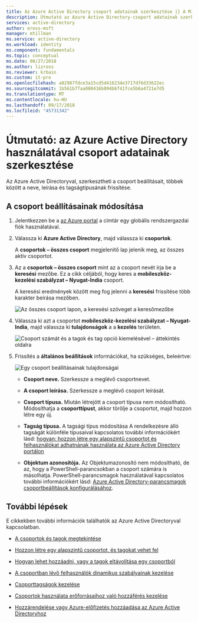 ```yaml
---
title: Az Azure Active Directory csoport adatainak szerkesztése |} A Microsoft Docs
description: Útmutató az Azure Active Directory-csoport adatainak szerkesztése.
services: active-directory
author: eross-msft
manager: mtillman
ms.service: active-directory
ms.workload: identity
ms.component: fundamentals
ms.topic: conceptual
ms.date: 08/27/2018
ms.author: lizross
ms.reviewer: krbain
ms.custom: it-pro
ms.openlocfilehash: a02987fdce3a15cd5d416234e3717df6d33622ec
ms.sourcegitcommit: 1b561b77aa080416b094b6f41fce5b6a4721e7d5
ms.translationtype: MT
ms.contentlocale: hu-HU
ms.lasthandoff: 09/17/2018
ms.locfileid: "45731342"
---
```

# <a name="how-to-edit-your-group-information-using-azure-active-directory"></a>Útmutató: az Azure Active Directory használatával csoport adatainak szerkesztése

Az Azure Active Directoryval, szerkesztheti a csoport beállításait, többek között a neve, leírása és tagságtípusának frissítése.

## <a name="to-edit-your-group-settings"></a>A csoport beállításainak módosítása
1. Jelentkezzen be a [az Azure portal](https://portal.azure.com) a címtár egy globális rendszergazdai fiók használatával.

2. Válassza ki **Azure Active Directory**, majd válassza ki **csoportok**.

    A **csoportok – összes csoport** megjelenítő lap jelenik meg, az összes aktív csoportot.

3. Az a **csoportok – összes csoport** mint az a csoport nevét írja be a **keresési** mezőbe. Ez a cikk céljából, hogy keres a **mobileszköz-kezelési szabályzat – Nyugat-India** csoport.

    A keresési eredmények között meg fog jelenni a **keresési** frissítése több karakter beírása mezőben.

    ![Az összes csoport lapon, a keresési szöveget a keresőmezőbe](media/active-directory-groups-settings-azure-portal/search-for-specific-group.png)

4. Válassza ki azt a csoportot **mobileszköz-kezelési szabályzat – Nyugat-India**, majd válassza ki **tulajdonságok** a a **kezelés** területen.

    ![Csoport számát és a tagok és tag opció kiemelésével – áttekintés oldalra](media/active-directory-groups-settings-azure-portal/group-overview-blade.png)

5. Frissítés a **általános beállítások** információkat, ha szükséges, beleértve:

    ![Egy csoport beállításainak tulajdonságai](media/active-directory-groups-settings-azure-portal/group-properties-settings.png)

    - **Csoport neve.** Szerkessze a meglévő csoportnevet.
    
    - **A csoport leírása.** Szerkessze a meglévő csoport leírását.

    - **Csoport típusa.** Miután létrejött a csoport típusa nem módosítható. Módosíthatja a **csoporttípust**, akkor törölje a csoportot, majd hozzon létre egy új.
    
    - **Tagság típusa.** A tagsági típus módosítása A rendelkezésre álló tagságát különféle típusaival kapcsolatos további információkért lásd: [hogyan: hozzon létre egy alapszintű csoportot és felhasználókat adhatnának használata az Azure Active Directory portálon](active-directory-groups-create-azure-portal.md)
    
    - **Objektum azonosítója.** Az Objektumazonosító nem módosítható, de az, hogy a PowerShell-parancsokban a csoport számára is másolhatja. PowerShell-parancsmagok használatával kapcsolatos további információkért lásd: [Azure Active Directory-parancsmagok csoportbeállítások konfigurálásához](../users-groups-roles/groups-settings-v2-cmdlets.md).

## <a name="next-steps"></a>További lépések
E cikkekben további információk találhatók az Azure Active Directoryval kapcsolatban.

- [A csoportok és tagok megtekintése](active-directory-groups-view-azure-portal.md)

- [Hozzon létre egy alapszintű csoportot, és tagokat vehet fel](active-directory-groups-create-azure-portal.md)

- [Hogyan lehet hozzáadni, vagy a tagok eltávolítása egy csoportból](active-directory-groups-members-azure-portal.md)

- [A csoportban lévő felhasználók dinamikus szabályainak kezelése](../users-groups-roles/groups-create-rule.md)

- [Csoporttagságok kezelése](active-directory-groups-membership-azure-portal.md)

- [Csoportok használata erőforrásaihoz való hozzáférés kezelése](active-directory-manage-groups.md)

- [Hozzárendelése vagy Azure-előfizetés hozzáadása az Azure Active Directoryhoz](active-directory-how-subscriptions-associated-directory.md)
